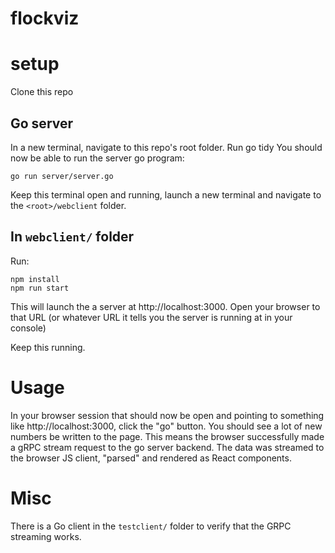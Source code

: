 # flockviz

# setup

Clone this repo

## Go server

In a new terminal, navigate to this repo's root folder.
Run go tidy
You should now be able to run the server go program:

```
go run server/server.go
```

Keep this terminal open and running, launch a new terminal and navigate to the `<root>/webclient` folder.

## In `webclient/` folder

Run:

```
npm install
npm run start
```

This will launch the a server at http://localhost:3000. Open your browser to that URL (or whatever URL it tells you the server is running at in your console)

Keep this running.

# Usage

In your browser session that should now be open and pointing to something like http://localhost:3000, click the "go" button. You should see a lot of new numbers be written to the page. This means the browser successfully made a gRPC stream request to the go server backend. The data was streamed to the browser JS client, "parsed" and rendered as React components.

# Misc

There is a Go client in the `testclient/` folder to verify that the GRPC streaming works.
